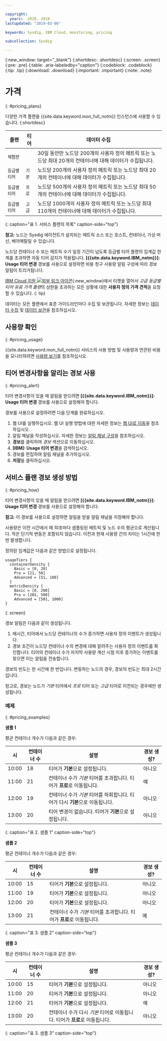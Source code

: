 ```yaml
---

copyright:
  years:  2018, 2019
lastupdated: "2019-03-06"

keywords: Sysdig, IBM Cloud, monitoring, pricing

subcollection: Sysdig

---
```


{:new_window: target="_blank"}
{:shortdesc: .shortdesc}
{:screen: .screen}
{:pre: .pre}
{:table: .aria-labeledby="caption"}
{:codeblock: .codeblock}
{:tip: .tip}
{:download: .download}
{:important: .important}
{:note: .note}


# 가격
{: #pricing_plans}

다양한 가격 플랜을 {{site.data.keyword.mon_full_notm}} 인스턴스에 사용할 수 있습니다.
{:shortdesc}
 

| 플랜            | 티어         |데이터 수집  |
|------------------|--------------|------------------|
| `체험판`          |              | 30일 동안만 노드당 200개의 사용자 정의 메트릭 또는 노드당 최대 20개의 컨테이너에 대해 데이터가 수집됩니다. |
| `등급별 티어` | `기본`      | 노드당 200개의 사용자 정의 메트릭 또는 노드당 최대 20개의 컨테이너에 대해 데이터가 수집됩니다. |
| `등급별 티어` | `프로`        | 노드당 500개의 사용자 정의 메트릭 또는 노드당 최대 50개의 컨테이너에 대해 데이터가 수집됩니다. |
| `등급별 티어` | `고급`   | 노드당 1000개의 사용자 정의 메트릭 또는 노드당 최대 110개의 컨테이너에 대해 데이터가 수집됩니다. |
{: caption="표 1. 서비스 플랜의 목록" caption-side="top"} 


**참고:** 노드는 Sysdig 에이전트가 설치되는 메트릭 소스 또는 호스트, 컨테이너, 가상 머신, 베어메탈일 수 있습니다.

노드당 컨테이너 수 또는 메트릭 수가 일정 기간이 넘도록 등급별 티어 플랜의 임계값 한계를 초과하면 자동 티어 감지가 적용됩니다. **[{{site.data.keyword.IBM_notm}}]: Usage 티어 변경** 경보를 사용으로 설정하면 비용 청구 사용량 알림 구성에 따라 경보 알림이 트리거됩니다.

[IBM Cloud 지원 ![외부 링크 아이콘](../../icons/launch-glyph.svg "외부 링크 아이콘")](https://cloud.ibm.com/unifiedsupport/supportcenter){:new_window}에서 티켓을 열어서 *고급 등급별 티어 유료 가격 플랜*의 상한을 초과하는 모든 상황에 대한 **사용자 정의 가격 견적**을 요청할 수 있습니다.
{: tip}

데이터는 모든 플랜에서 표준 가이드라인마다 수집 및 보관됩니다. 자세한 정보는 [데이터 수집](/docs/services/Monitoring-with-Sysdig?topic=Sysdig-about#overview_collection) 및 [데이터 보관](/docs/services/Monitoring-with-Sysdig?topic=Sysdig-about#overview_retention)을 참조하십시오.


## 사용량 확인
{: #pricing_usage}

{{site.data.keyword.mon_full_notm}} 서비스의 사용 방법 및 사용량과 연관된 비용을 모니터하려면 [사용량 보기](/docs/billing-usage?topic=billing-usage-viewingusage#viewingusage)를 참조하십시오.



## 티어 변경사항을 알리는 경보 사용
{: #pricing_alert}

티어 변경사항이 있을 때 알림을 받으려면 **[{{site.data.keyword.IBM_notm}}]: Usage 티어 변경** 경보를 사용으로 설정해야 합니다.

경보를 사용으로 설정하려면 다음 단계를 완료하십시오.

1. 웹 UI를 실행하십시오. 웹 UI 실행 방법에 대한 자세한 정보는 [웹 UI로 이동](/docs/services/Monitoring-with-Sysdig?topic=Sysdig-launch#launch)을 참조하십시오. 
2. 알림 채널을 작성하십시오. 자세한 정보는 [알림 채널 구성](/docs/services/Monitoring-with-Sysdig?topic=Sysdig-notifications#notifications_create)을 참조하십시오. 
3. **경보**를 클릭하여 *경보* 섹션으로 이동하십시오.
2. **[IBM]: Usage 티어 변경**을 검색하십시오.
3. 경보를 편집하여 알림 채널을 추가하십시오.
4. **저장**을 클릭하십시오.



## 서비스 플랜 경보 생성 방법
{: #pricing_how}

티어 변경사항이 있을 때 알림을 받으려면 **[{{site.data.keyword.IBM_notm}}]: Usage 티어 변경** 경보를 사용으로 설정해야 합니다.

**참고:** 이 경보를 사용으로 설정하면 알림을 받을 알림 채널을 지정해야 합니다.

사용량은 이전 시간에서 매 10초마다 샘플링된 메트릭 및 노드 수의 평균으로 계산됩니다. 작은 단기적 변동은 포함되지 않습니다. 이전과 현재 사용량 간의 차이는 1시간에 한 번 발생합니다.

정의된 임계값은 다음과 같은 방법으로 설정됩니다.

``` 
usageTiers {
  containerDensity {
    Basic = [0, 20]
    Pro = [21, 50]
    Advanced = [51, 100]
  }
  metricDensity {
    Basic = [0, 200]
    Pro = [201, 500]
    Advanced = [501, 1000]
}
```
{: screen}

경보 알림은 다음과 같이 생성됩니다.
1. 매시간, 티어에서 노드당 컨테이너의 수가 증가하면 사용자 정의 이벤트가 생성됩니다.
2. 경보 조건이 노드당 컨테이너 수의 변경에 대해 알려주는 사용자 정의 이벤트를 확인합니다. 티어의 컨테이너 수가 마지막 사용량 계산 시점 이후 증가하는 이벤트를 찾으면 이는 알림을 전송합니다.

경보의 빈도는 한 시간에 한 번입니다. 변동하는 노드의 경우, 경보의 빈도는 최대 2시간입니다.

참고로, 경보는 노드가 *기본* 티어에서 *프로* 티어 또는 *고급* 티어로 이전되는 경우에만 생성됩니다. 



### 예제
{: #pricing_examples}

**샘플 1** 

평균 컨테이너 개수가 다음과 같은 경우: 

| 시     | 컨테이너 수 |설명                                                                   | 경보 생성? |
|----------|----------------------|-------------------------------------------------------------------------------|------------------------|
| 10:00    | 18                   | 티어가 **기본**으로 설정됩니다.                                                     |아니오                     |
| 11:00    | 21                   | 컨테이너 수가 *기본* 티어를 초과합니다. 티어가 **프로**로 이동됩니다.            |예                    |
| 12:00    | 19                   | 컨테이너 수가 *기본* 티어를 하회합니다. 티어가 다시 **기본**으로 이동됩니다.     |아니오                    |
| 13:00    | 20                   | 티어 변경이 없습니다.  티어가 **기본**으로 설정됩니다.                                     |아니오                     |
{: caption="표 2. 샘플 1" caption-side="top"} 


**샘플 2**

평균 컨테이너 개수가 다음과 같은 경우: 

| 시     | 컨테이너 수 |설명                                                                   | 경보 생성? |
|----------|----------------------|-------------------------------------------------------------------------------|------------------------|
| 10:00    | 15                   | 티어가 **기본**으로 설정됩니다.                                                     |아니오                     |
| 11:00    | 19                   | 티어가 **기본**으로 설정됩니다.                                                     |아니오                     |
| 12:00    | 20                   | 티어가 **기본**으로 설정됩니다.                                                     |아니오                    |
| 13:00    | 21                   | 컨테이너 수가 *기본* 티어를 초과합니다. 티어가 **프로**로 이동됩니다.            |예                     |
{: caption="표 3. 샘플 2" caption-side="top"}


**샘플 3**

평균 컨테이너 개수가 다음과 같은 경우: 

| 시     | 컨테이너 수 |설명                                                                   | 경보 생성? |
|----------|----------------------|-------------------------------------------------------------------------------|------------------------|
| 10:00    | 15                   | 티어가 **기본**으로 설정됩니다.                                                     |아니오                     |
| 11:00    | 20                   | 티어가 **기본**으로 설정됩니다.                                                     |아니오                    |
| 12:00    | 21                   | 티어가 **기본**으로 설정됩니다.                                                     |예                    |
| 13:00    | 20                   | 컨테이너 수가 다시 *기본* 티어로 이동됩니다. 티어가 **프로**로 이동됩니다.          |아니오                     |
{: caption="표 3. 샘플 3" caption-side="top"}




